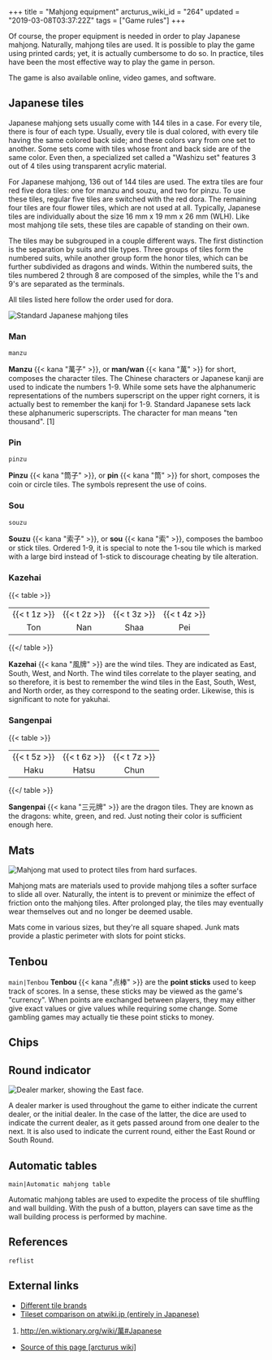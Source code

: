+++
title = "Mahjong equipment"
arcturus_wiki_id = "264"
updated = "2019-03-08T03:37:22Z"
tags = ["Game rules"]
+++

Of course, the proper equipment is needed in order to play Japanese mahjong. Naturally, mahjong
tiles are used. It is possible to play the game using printed cards; yet, it is actually cumbersome
to do so. In practice, tiles have been the most effective way to play the game in person.

The game is also available online, video games, and software.

## Japanese tiles

Japanese mahjong sets usually come with 144 tiles in a case. For every tile, there is four of each
type. Usually, every tile is dual colored, with every tile having the same colored back side; and
these colors vary from one set to another. Some sets come with tiles whose front and back side are
of the same color. Even then, a specialized set called a "Washizu set" features 3 out of 4 tiles
using transparent acrylic material.

For Japanese mahjong, 136 out of 144 tiles are used. The extra tiles are four red five dora tiles:
one for manzu and souzu, and two for pinzu. To use these tiles, regular five tiles are switched with
the red dora. The remaining four tiles are four flower tiles, which are not used at all. Typically,
Japanese tiles are individually about the size 16 mm x 19 mm x 26 mm (WLH). Like most mahjong tile
sets, these tiles are capable of standing on their own.

The tiles may be subgrouped in a couple different ways. The first distinction is the separation by
suits and tile types. Three groups of tiles form the numbered suits, while another group form the
honor tiles, which can be further subdivided as dragons and winds. Within the numbered suits, the
tiles numbered 2 through 8 are composed of the simples, while the 1's and 9's are separated as the
terminals.

All tiles listed here follow the order used for dora.

![Standard Japanese mahjong tiles](Mahjong_Tiles.jpg "Standard Japanese mahjong tiles")

### Man

`manzu`

**Manzu** {{< kana "萬子" >}}, or **man/wan** {{< kana "萬" >}} for short, composes the character
tiles. The Chinese characters or Japanese kanji are used to indicate the numbers 1-9. While some
sets have the alphanumeric representations of the numbers superscript on the upper right corners, it
is actually best to remember the kanji for 1-9. Standard Japanese sets lack these alphanumeric
superscripts. The character for man means "ten thousand". \[1\]

### Pin

`pinzu`

**Pinzu** {{< kana "筒子" >}}, or **pin** {{< kana "筒" >}} for short, composes the coin or circle
tiles. The symbols represent the use of coins.

### Sou

`souzu`

**Souzu** {{< kana "索子" >}}, or **sou** {{< kana "索" >}}, composes the bamboo or stick tiles.
Ordered 1-9, it is special to note the 1-sou tile which is marked with a large bird instead of
1-stick to discourage cheating by tile alteration.

### Kazehai

{{< table >}}

|              |              |              |              |
| :----------: | :----------: | :----------: | :----------: |
| {{< t 1z >}} | {{< t 2z >}} | {{< t 3z >}} | {{< t 4z >}} |
|     Ton      |     Nan      |     Shaa     |     Pei      |

{{</ table >}}

**Kazehai** {{< kana "風牌" >}} are the wind tiles. They are indicated as East, South, West, and
North. The wind tiles correlate to the player seating, and so therefore, it is best to remember the
wind tiles in the East, South, West, and North order, as they correspond to the seating order.
Likewise, this is significant to note for yakuhai.

### Sangenpai

{{< table >}}

|              |              |              |
| :----------: | :----------: | :----------: |
| {{< t 5z >}} | {{< t 6z >}} | {{< t 7z >}} |
|     Haku     |    Hatsu     |     Chun     |

{{</ table >}}

**Sangenpai** {{< kana "三元牌" >}} are the dragon tiles. They are known as the dragons: white,
green, and red. Just noting their color is sufficient enough here.

## Mats

![Mahjong mat used to protect tiles from hard surfaces.](Junk_Mat.jpg "Mahjong mat used to protect tiles from hard surfaces.")

Mahjong mats are materials used to provide mahjong tiles a softer surface to slide all over.
Naturally, the intent is to prevent or minimize the effect of friction onto the mahjong tiles. After
prolonged play, the tiles may eventually wear themselves out and no longer be deemed usable.

Mats come in various sizes, but they're all square shaped. Junk mats provide a plastic perimeter
with slots for point sticks.

## Tenbou

`main|Tenbou` **Tenbou** {{< kana "点棒" >}} are the **point sticks** used to keep track of scores.
In a sense, these sticks may be viewed as the game's "currency". When points are exchanged between
players, they may either give exact values or give values while requiring some change. Some gambling
games may actually tie these point sticks to money.

## Chips

## Round indicator

![Dealer marker, showing the East face.](Dealer_marker.jpg "Dealer marker, showing the East face.")

A dealer marker is used throughout the game to either indicate the current dealer, or the initial
dealer. In the case of the latter, the dice are used to indicate the current dealer, as it gets
passed around from one dealer to the next. It is also used to indicate the current round, either the
East Round or South Round.

## Automatic tables

`main|Automatic mahjong table`

Automatic mahjong tables are used to expedite the process of tile shuffling and wall building. With
the push of a button, players can save time as the wall building process is performed by machine.

## References

`reflist`

## External links

- [Different tile brands](<http://mahjong.wikia.com/wiki/Mahjong_Tiles_List_(Complete_Listing)>)
- [Tileset comparison on atwiki.jp (entirely in Japanese)](http://www28.atwiki.jp/mjpai/)

<!-- end list -->

1.  <http://en.wiktionary.org/wiki/萬#Japanese>

- [Source of this page [arcturus wiki]](http://arcturus.su/wiki/Mahjong_equipment)
